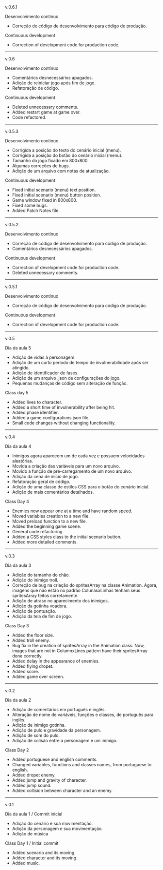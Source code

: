 v.0.6.1

Desenvolvimento contínuo
- Correção de código de desenvolvimento para código de produção.

Continuous development
- Correction of development code for production code.

------------------------------------------------------------------------------

v.0.6

Desenvolvimento contínuo
- Comentários desnecessários apagados.
- Adição de reiniciar jogo após fim de jogo.
- Refatoração de código.

Continuous development
- Deleted unnecessary comments.
- Added restart game at game over.
- Code refactored.

------------------------------------------------------------------------------

v.0.5.3

Desenvolvimento contínuo
- Corrigida a posição do texto do cenário inicial (menu).
- Corrigida a posição do botão do cenário inicial (menu).
- Tamanho do jogo fixado em 800x800.
- Algumas correções de bugs.
- Adição de um arquivo com notas de atualização.

Continuous development
- Fixed initial scenario (menu) text position.
- Fixed initial scenario (menu) button position.
- Game window fixed in 800x800.
- Fixed some bugs.
- Added Patch Notes file.

------------------------------------------------------------------------------

v.0.5.2

Desenvolvimento contínuo
- Correção de código de desenvolvimento para código de produção.
- Comentários desnecessários apagados.

Continuous development
- Correction of development code for production code.
- Deleted unnecessary comments.

------------------------------------------------------------------------------

v.0.5.1

Desenvolvimento contínuo
- Correção de código de desenvolvimento para código de produção.

Continuous development
- Correction of development code for production code.

------------------------------------------------------------------------------

v.0.5

Dia da aula 5
- Adição de vidas à personagem.
- Adição de um curto período de tempo de invulnerabilidade após ser atingido.
- Adição de identificador de fases.
- Adição de um arquivo .json de configurações do jogo.
- Pequenas mudanças de código sem alteração de função.

Class day 5
- Added lives to character.
- Added a short time of invulnerability after being hit.
- Added phase identifier.
- Added a game configurations json file.
- Small code changes without changing functionality.

---------------------------------------------------------------------------

v.0.4

Dia da aula 4
- Inimigos agora aparecem um de cada vez e possuem velocidades aleatórias.
- Movida a criação das variáveis para um novo arquivo.
- Movido a função de pré-carregamento de um novo arquivo.
- Adição da cena de início de jogo.
- Refatoração geral de código.
- Adição de uma classe de estilos CSS para o botão do cenário inicial.
- Adição de mais comentários detalhados.

Class Day 4
- Enemies now appear one at a time and have random speed.
- Moved variables creation to a new file.
- Moved preload function to a new file.
- Added the beginning game scene.
- General code refactoring.
- Added a CSS styles class to the initial scenario button.
- Added more detailed comments.

----------------------------------------------------------------------------

v.0.3

Dia da aula 3
- Adição do tamanho do chão.
- Adição do inimigo troll.
- Correção de bug na criação do spritesArray na classe Animation. Agora, imagens que não estão no padrão ColunasxLinhas tenham seus spritesArray feitos corretamente.
- Adição de atraso no aparecimento dos inimigos.
- Adição da gotinha voadora.
- Adição de pontuação.
- Adição da tela de fim de jogo.

Class Day 3
- Added the floor size.
- Added troll enemy.
- Bug fix in the creation of spritesArray in the Animation class. Now, images that are not in ColumnxLines pattern have their spritesArray done correctly.
- Added delay in the appearance of enemies.
- Added flying dropet.
- Added score.
- Added game over screen.

----------------------------------------------------------------------------

v.0.2

Dia da aula 2
- Adição de comentários em português e inglês.
- Alteração de nome de variáveis, funções e classes, de português para inglês.
- Adição de inimigo gotinha.
- Adição de pulo e gravidade da personagem.
- Adição de som do pulo.
- Adição de colisão entre a personagem e um inimigo.

Class Day 2
- Added portuguese and english comments.
- Changed variables, functions and classes names, from portuguese to english.
- Added dropet enemy.
- Added jump and gravity of character.
- Added jump sound.
- Added collision between character and an enemy.

----------------------------------------------------------------------------

v.0.1

Dia da aula 1 / Commit inicial
- Adição do cenário e sua movimentação.
- Adição da personagem e sua movimentação.
- Adição de música

Class Day 1 / Initial commit
- Added scenario and its moving.
- Added character and its moving.
- Added music.
